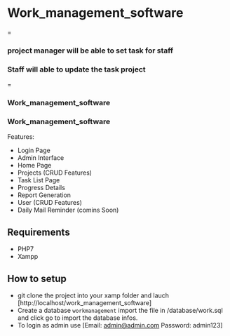 
# Work_management_software
=
### project manager will be able to set task for staff 
### Staff will able to update  the task project 
=
### Work_management_software
### Work_management_software

Features:
- Login Page
- Admin Interface
- Home Page
- Projects (CRUD Features)
- Task List Page
- Progress Details
- Report Generation
- User (CRUD Features)
- Daily Mail Reminder (comins Soon)

## Requirements 
- PHP7
- Xampp


## How to setup
- git clone the project into your xamp folder and lauch [http://localhost/work_management_software]
- Create a database `workmanagement` import the file in /database/work.sql and click go to import the database infos.
- To login as admin use [Email: admin@admin.com Password: admin123]





